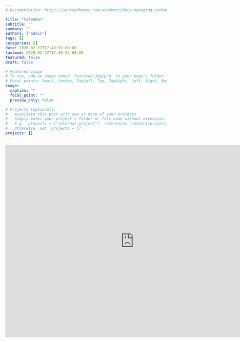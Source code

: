 ```yaml
---
# Documentation: https://sourcethemes.com/academic/docs/managing-content/

title: "Calendar"
subtitle: ""
summary: ""
authors: ["admin"]
tags: []
categories: []
date: 2020-02-22T17:48:52-08:00
lastmod: 2020-02-22T17:48:52-08:00
featured: false
draft: false

# Featured image
# To use, add an image named `featured.jpg/png` to your page's folder.
# Focal points: Smart, Center, TopLeft, Top, TopRight, Left, Right, BottomLeft, Bottom, BottomRight.
image:
  caption: ""
  focal_point: ""
  preview_only: false

# Projects (optional).
#   Associate this post with one or more of your projects.
#   Simply enter your project's folder or file name without extension.
#   E.g. `projects = ["internal-project"]` references `content/project/deep-learning/index.md`.
#   Otherwise, set `projects = []`.
projects: []
---
```


<iframe src="https://calendar.google.com/calendar/embed?height=600&amp;wkst=2&amp;bgcolor=%23ffffff&amp;ctz=America%2FLos_Angeles&amp;src=Y2FybG9zbUB1Y3NjLmVkdQ&amp;src=dWNzYy5lZHVfZzkzdGxnMzVqbjNoOHYybjY3N2s5YnJqZWNAZ3JvdXAuY2FsZW5kYXIuZ29vZ2xlLmNvbQ&amp;src=dWNzYy5lZHVfOHYyaDdsYjA3b2hmMGEybmgzYm8zbWo5dDBAZ3JvdXAuY2FsZW5kYXIuZ29vZ2xlLmNvbQ&amp;color=%23711a76&amp;color=%237CB342&amp;color=%23c53f00&amp;showTitle=0&amp;showDate=1&amp;showPrint=0&amp;mode=WEEK" style="border-width:0" width="800" height="600" frameborder="0" scrolling="no"></iframe>